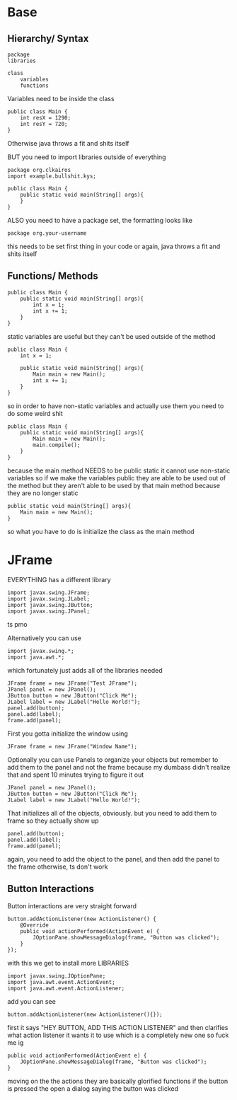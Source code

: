 # Base
## Hierarchy/ Syntax
```
package
libraries

class
	variables
	functions
```

Variables need to be inside the class
```
public class Main {  
    int resX = 1290;  
    int resY = 720;
}
```
Otherwise java throws a fit and shits itself

BUT you need to import libraries outside of everything
```
package org.clkairos
import example.bullshit.kys;

public class Main {  
    public static void main(String[] args){
    }
}
```
ALSO you need to have a package set, the formatting looks like
```
package org.your-username
```
this needs to be set first thing in your code or again, java throws a fit and shits itself
## Functions/ Methods
```
public class Main {
	public static void main(String[] args){
		int x = 1;
		int x += 1;
	}
}
```
static variables are useful but they can't be used outside of the method 

```
public class Main {  
    int x = 1;  
  
    public static void main(String[] args){  
        Main main = new Main();  
        int x += 1;
    }    
}
```
so in order to have non-static variables and actually use them
you need to do some weird shit

```
public class Main {  
    public static void main(String[] args){  
	    Main main = new Main();  
	    main.compile();  
	}  
}
```
because the main method NEEDS to be public static
it cannot use non-static variables
so if we make the variables public
they are able to be used out of the method
but they aren't able to be used by that main method
because they are no longer static

```
public static void main(String[] args){  
    Main main = new Main();  
}
```
so what you have to do is initialize the class as the main method 
# JFrame
EVERYTHING has a different library
```
import javax.swing.JFrame;  
import javax.swing.JLabel;  
import javax.swing.JButton;  
import javax.swing.JPanel;
```
ts pmo

Alternatively you can use
```
import javax.swing.*;  
import java.awt.*;
```
which fortunately just adds all of the libraries needed

```
JFrame frame = new JFrame("Test JFrame");  
JPanel panel = new JPanel();  
JButton button = new JButton("Click Me");  
JLabel label = new JLabel("Hello World!");  
panel.add(button);  
panel.add(label);  
frame.add(panel);
```
First you gotta initialize the window using 
```
JFrame frame = new JFrame("Window Name");
```
Optionally you can use Panels to organize your objects
but remember to add them to the panel and not the frame
because my dumbass didn't realize that and spent 10 minutes trying to figure it out
```
JPanel panel = new JPanel();  
JButton button = new JButton("Click Me");  
JLabel label = new JLabel("Hello World!");  
```
That initializes all of the objects, obviously.
but you need to add them to frame so they actually show up
```
panel.add(button);  
panel.add(label);  
frame.add(panel);
```
again, you need to add the object to the panel, and then add the panel to the frame
otherwise, ts don't work

## Button Interactions
Button interactions are very straight forward
```
button.addActionListener(new ActionListener() {  
    @Override  
    public void actionPerformed(ActionEvent e) {  
        JOptionPane.showMessageDialog(frame, "Button was clicked");  
    }  
});
```
with this we get to install more LIBRARIES 
```
import javax.swing.JOptionPane;  
import java.awt.event.ActionEvent;  
import java.awt.event.ActionListener;
```
add you can see
```
button.addActionListener(new ActionListener(){});
```
first it says "HEY BUTTON, ADD THIS ACTION LISTENER"
and then clarifies what action listener it wants it to use
which is a completely new one so fuck me ig
```
public void actionPerformed(ActionEvent e) {  
    JOptionPane.showMessageDialog(frame, "Button was clicked");  
}
```
moving on the the actions they are basically glorified functions
if the button is pressed the open a dialog saying the button was clicked


